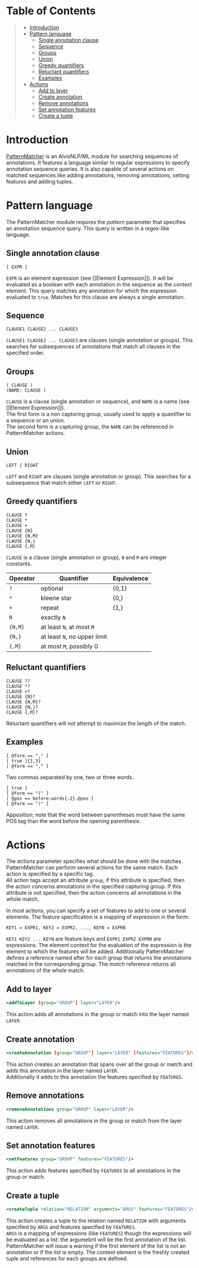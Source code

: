 # Table of Contents

> * [Introduction](#Introduction-1)
> * [Pattern language](#Pattern-language-1)
>   * [Single annotation clause](#Single-annotation-clause-1)
>   * [Sequence](#Sequence-1)
>   * [Groups](#Groups-1)
>   * [Union](#Union-1)
>   * [Greedy quantifiers](#Greedy-quantifiers-1)
>   * [Reluctant quantifiers](#Reluctant-quantifiers-1)
>   * [Examples](#Examples-1)
> * [Actions](#Actions-1)
>   * [Add to layer](#Add-to-layer-1)
>   * [Create annotation](#Create-annotation-1)
>   * [Remove annotations](#Remove-annotations-1)
>   * [Set annotation features](#Set-annotation-features-1)
>   * [Create a tuple](#Create-a-tuple-1)
</toc>



<a name="Introduction-1" />

# Introduction

[PatternMatcher](http://bibliome.jouy.inra.fr/demo/alvisnlp/api/modules/PatternMatcher) is an AlvisNLP/ML module for searching sequences of
annotations. It features a language similar to regular expressions to
specify annotation sequence queries. It is also capable of several
actions on matched sequences like adding annotations, removing
annotations, setting features and adding tuples.


<a name="Pattern-language-1" />

# Pattern language

The PatternMatcher module requires the *pattern* parameter that
specifies an annotation sequence query. This query is written in a
regex-like language.


<a name="Single-annotation-clause-1" />

## Single annotation clause

```
[ EXPR ]
```

`EXPR` is an element expression (see \[\[Element Expression\]\]). It
will be evaluated as a boolean with each annotation in the sequence as
the context element. This query matches any annotation for which the
expression evaluated to `true`. Matches for this clause are always a
single annotation.


<a name="Sequence-1" />

## Sequence

```
CLAUSE1 CLAUSE2 ... CLAUSE3
```

`CLAUSE1 CLAUSE2 ... CLAUSE3` are clauses (single annotation or groups).
This searches for subsequences of annotations that match all clauses in
the specified order.


<a name="Groups-1" />

## Groups

```
( CLAUSE )
(NAME: CLAUSE )
```

`CLAUSE` is a clause (single annotation or sequence), and `NAME` is a
name (see \[\[Element Expression\]\]).\
The first form is a non capturing group, usually used to apply a
quantifier to a sequence or an union.\
The second form is a capturing group, the `NAME` can be referenced in
PatternMatcher actions.


<a name="Union-1" />

## Union

```
LEFT | RIGHT
```

`LEFT` and `RIGHT` are clauses (single annotation or group). This
searches for a subsequence that match either `LEFT` or `RIGHT`.


<a name="Greedy-quantifiers-1" />

## Greedy quantifiers

```
CLAUSE ?
CLAUSE *
CLAUSE +
CLAUSE {N}
CLAUSE {N,M}
CLAUSE {N,}
CLAUSE {,M}
```

`CLAUSE` is a clause (single annotation or group), `N` and `M` are
integer constants.

| **Operator** | **Quantifier** | **Equivalence** |
|---------|------------------------------|-------|
| `?`     |  optional                    |   {0,1}
| `*`     |  kleene star                 |   {0,}
| `+`     |  repeat                      |   {1,}
| `N`     |  exactly `N` |  |
| `{N,M}` |  at least `N`, at most `M` |  |
| `{N,}`  |  at least `N`, no upper limit |  |
| `{,M}`  |  at most `M`, possibly 0 |  |


<a name="Reluctant-quantifiers-1" />

## Reluctant quantifiers

```
CLAUSE ??
CLAUSE *?
CLAUSE +?
CLAUSE {N}?
CLAUSE {N,M}?
CLAUSE {N,}?
CLAUSE {,M}?
```

Reluctant quantifiers will not attempt to maximize the length of the
match.


<a name="Examples-1" />

## Examples

```
[ @form == "," ]
[ true ]{1,3}
[ @form == "," ]
```

Two commas separated by one, two or three words.

```
[ true ]
[ @form == "(" ]
[ @pos == before:words{-2}.@pos ]
[ @form == ")" ]
```

Apposition; note that the word between parentheses must have the same
POS tag than the word before the opening parenthesis.


<a name="Actions-1" />

# Actions

The *actions* parameter specifies what should be done with the matches.
PatternMatcher can perform several actions for the same match. Each
action is specified by a specific tag.\
All action tags accept an attribute `group`, if this attribute is
specified, then the action concerns annotations in the specified
capturing group. If this attribute is not specified, then the action
concerns all annotations in the whole match.

In most actions, you can specify a set of features to add to one or
several elements. The feature specification is a mapping of expression
in the form:

```
KEY1 = EXPR1, KEY2 = EXPR2, ..., KEYN = EXPRN
```

`KEY1 KEY2 ... KEYN` are feature keys and `EXPR1 EXPR2 EXPRN` are
expressions. The element context for the evaluation of the expression is
the element to which the features will be added. Additionally
PatternMatcher defines a reference named after for each group that
returns the annotations matched in the corresponding group. The *match*
reference returns all annotations of the whole match.


<a name="Add-to-layer-1" />

## Add to layer

```xml
<addToLayer [group="GROUP"] layer="LAYER"/>
```

This action adds all annotations in the group or match into the layer
named `LAYER`.


<a name="Create-annotation-1" />

## Create annotation

```xml
<createAnnotation [group="GROUP"] layer="LAYER" [features="FEATURES"]/>
```
This action creates an annotation that spans over all the group or match
and adds this annotation in the layer named `LAYER`.\
Additionally it adds to this annotation the features specified by
`FEATURES`.


<a name="Remove-annotations-1" />

## Remove annotations

```xml
<removeAnnotations group="GROUP" layer="LAYER"/>
```


This action removes all annotations in the group or match from the layer
named `LAYER`.


<a name="Set-annotation-features-1" />

## Set annotation features

```xml
<setFeatures group="GROUP" features="FEATURES"/>
```


This action adds features specified by `FEATURES` to all annotations in
the group or match.


<a name="Create-a-tuple-1" />

## Create a tuple

```xml
<createTuple relation="RELATION" arguments="ARGS" features="FEATURES"/>
```


This action creates a tuple to the relation named `RELATION` with
arguments specified by `ARGS` and features specified by `FEATURES`.\
`ARGS` is a mapping of expressions (like `FEATURES`) though the
expressions will be evaluated as a list: the argumebnt will be the first
annotation of the list. PatternMatcher will issue a warning if the first
element of the list is not an annotation or if the list is empty. The
context element is the freshly created tuple and references for each
groups are defined.
